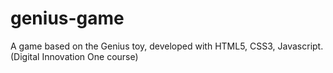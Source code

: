 # genius-game

A game based on the Genius toy, developed with HTML5, CSS3, Javascript. (Digital Innovation One course)
